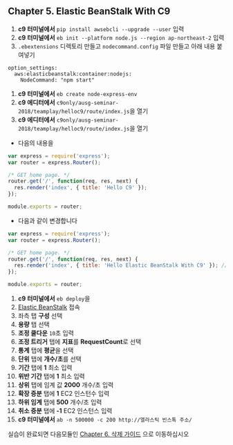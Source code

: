 ## Chapter 5. Elastic BeanStalk With C9
1. **c9 터미널에서** `pip install awsebcli --upgrade --user` 입력
1. **c9 터미널에서** `eb init --platform node.js --region ap-northeast-2` 입력
1. `.ebextensions` 디렉토리 만들고 `nodecommand.config`  파일 만들고 아래 내용 붙여넣기
```
option_settings:
  aws:elasticbeanstalk:container:nodejs:
    NodeCommand: "npm start"
```
1. **c9 터미널에서** `eb create node-express-env`
1. **c9 에디터에서** `c9only/ausg-seminar-2018/teamplay/helloc9/route/index.js`을 열기
1. **c9 에디터에서** `c9only/ausg-seminar-2018/teamplay/helloc9/route/index.js`을 열기
- 다음의 내용을
```javascript
var express = require('express');
var router = express.Router();

/* GET home page. */
router.get('/', function(req, res, next) {
  res.render('index', { title: 'Hello C9' });
});

module.exports = router;
```

- 다음과 같이 변경합니다
```javascript
var express = require('express');
var router = express.Router();

/* GET home page. */
router.get('/', function(req, res, next) {
  res.render('index', { title: 'Hello Elastic BeanStalk With C9' }); // 'Hello C9'을 -> 'Hello Elastic BeanStalk With C9' 로 변경
});

module.exports = router;
```
1. **c9 터미널에서** `eb deploy`을 
1. [Elastic BeanStalk](https://ap-northeast-2.console.aws.amazon.com/elasticbeanstalk/home?region=ap-northeast-2#/welcome) 접속
1. 좌측 탭 **구성** 선택
1. **용량** 탭 선택
1. **조정 쿨다운** `10`초 입력
1. **조정 트리거** 탭에 **지표**를 **RequestCount**로 선택
1. **통계** 탭에 **평균**을 선택
1. **단위** 탭에 **개수/초**를 선택
1. **기간** 탭에 **1** 최소 입력
1. **위반 기간** 탭에 **1** 최소 입력
1. **상위** 탭에 임계 값 **2000** 개수/초 입력
1. **확장 증분** 탭에 **1** EC2 인스턴수 입력 
1. **하위 임계** 탭에 **500** 개수/초 입력
1. **취소 증분** 탭에 **-1** EC2 인스턴스 입력
1. **c9 터미널에서** `ab -n 500000 -c 200 http://엘라스틱 빈스톡 주소/`

실습이 완료되면 다음모듈인 [Chapter 6. 삭제 가이드](../6_removeGuide/README.md) 으로 이동하십시오
